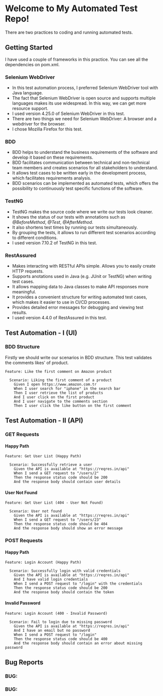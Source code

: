 # Welcome to My Automated Test Repo!
There are two practices to coding and running automated tests. 

## Getting Started
I have used a couple of frameworks in this practice. You can see all the dependencies on pom.xml.

### Selenium WebDriver
- In this test automation process, I preferred Selenium WebDriver tool with Java language.
- The fact that Selenium WebDriver is open source and supports multiple languages makes its use widespread. In this way, we can get more resource support.
- I used version 4.25.0 of Selenium WebDriver in this test.
- There are two things we need for Selenium WebDriver: A browser and a webdriver for the browser.
- I chose Mozilla Firefox for this test.

### BDD
- BDD helps to understand the business requirements of the software and develop it based on these requirements.
- BDD facilitates communication between technical and non-technical team members and creates scenarios for all stakeholders to understand.
- It allows test cases to be written early in the development process, which facilitates requirements analysis.
- BDD scenarios can be implemented as automated tests, which offers the possibility to continuously test specific functions of the software.

### TestNG
- TestNG makes the source code where we write our tests look cleaner.
- It shows the status of our tests with annotations such as _@BeforeMethod_, _@Test_, _@AfterMethod_.
- It also shortens test times by running our tests simultaneously.
- By grouping the tests, it allows to run different test scenarios according to different conditions.
- I used version 7.10.2 of TestNG in this test.

### RestAssured
- Makes interacting with RESTful APIs simple. Allows you to easily create HTTP requests.
- Supports anotations used in Java (e.g. JUnit or TestNG) when writing test cases.
- It allows mapping data to Java classes to make API responses more meaningful.
- It provides a convenient structure for writing automated test cases, which makes it easier to use in CI/CD processes.
- Provides detailed error messages for debugging and viewing test results.
- I used version 4.4.0 of RestAssured in this test.

## Test Automation - I (UI)

### BDD Structure
Firstly we should write our scenarios in BDD structure. This test validates the comments likes' of product.
```cucumber
Feature: Like the first comment on Amazon product

  Scenario: Liking the first comment of a product
    Given I open https://www.amazon.com.tr
    When I user search for "iphone" in the search bar
    Then I user retrieve the list of products
    And I user click on the first product
    And I user navigate to the comments section
    Then I user click the like button on the first comment
```

## Test Automation - II (API)
### GET Requests
#### Happy Path
```cucumber
Feature: Get User List (Happy Path)

  Scenario: Successfully retrieve a user
    Given the API is available at "https://reqres.in/api"
    When I send a GET request to "/users/2"
    Then the response status code should be 200
    And the response body should contain user details
```
#### User Not Found
```cucumber
Feature: Get User List (404 - User Not Found)

  Scenario: User not found
    Given the API is available at "https://reqres.in/api"
    When I send a GET request to "/users/23"
    Then the response status code should be 404
    And the response body should show an error message
```
### POST Requests
#### Happy Path
```cucumber
Feature: Login Account (Happy Path)

  Scenario: Successfully login with valid credentials
    Given the API is available at "https://reqres.in/api"
    And I have valid login credentials
    When I send a POST request to "/login" with the credentials
    Then the response status code should be 200
    And the response body should contain the token

```
#### Invalid Password
```cucumber
Feature: Login Account (400 - Invalid Password)

  Scenario: Fail to login due to missing password
    Given the API is available at "https://reqres.in/api"
    And I have an email but no password
    When I send a POST request to "/login"
    Then the response status code should be 400
    And the response body should contain an error about missing password

```

## Bug Reports

### BUG: 
### BUG: 
